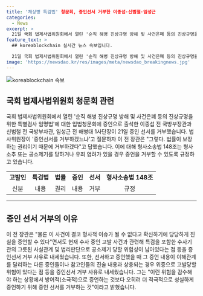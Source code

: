 ```yaml
---
title: '채상병 특검법' 청문회, 증인선서 거부한 이종섭·신범철·임성근
categories:
  - News
excerpt: >
  21일 국회 법제사법위원회에서 열린 '순직 해병 진상규명 방해 및 사건은폐 등의 진상규명을 위한 특별검사 임명법' 입법청문회에 증인으로 출석한 이종섭 전 국방부장관과 신범철 전 국방부차관, 임성근 전 해병대 1사단장이 21일 증인 선서를 거부한 것으로 알려졌다. 선서 거부에 대해 위원회는 관련 법률에 따른 이유를 제시해야 한다며, 거부 사유로는 고발 사건과의 관련성 및 위증으로 고발당할 우려를 언급했다.
feature_text: >
  ## koreablockchain 실시간 뉴스 속보입니다.

  21일 국회 법제사법위원회에서 열린 '순직 해병 진상규명 방해 및 사건은폐 등의 진상규명을 위한 특별검사 임명법' 입법청문회에 증인으로 출석한 이종섭 전 국방부장관과 신범철 전 국방부차관, 임성근 전 해병대 1사단장이 21일 증인 선서를 거부한 것으로 알려졌다. 선서 거부에 대해 위원회는 관련 법률에 따른 이유를 제시해야 한다며, 거부 사유로는 고발 사건과의 관련성 및 위증으로 고발당할 우려를 언급했다.
image: 'https://newsdao.kr/res/images/meta/newsdao_breakingnews.jpg'
---
```


<p><img src="https://newsdao.kr/res/images/meta/newsdao_breakingnews.jpg" alt="koreablockchain 속보" /></p>

<h2 data-ke-size="size26">국회 법제사법위원회 청문회 관련</h2>

<p data-ke-size="size16">국회 법제사법위원회에서 열린 '순직 해병 진상규명 방해 및 사건은폐 등의 진상규명을 위한 특별검사 임명법'에 대한 입법청문회에 증인으로 출석한 이종섭 전 국방부장관과 신범철 전 국방부차관, 임성근 전 해병대 1사단장이 21일 증인 선서를 거부했습니다. 법사위원장이 '증인선서를 거부하겠느냐'고 질문하자 이 전 장관은 "그렇다. 법률이 보장하는 권리이기 때문에 거부하겠다"고 답했습니다. 이에 대해 형사소송법 148조는 형사소추 또는 공소제기를 당하거나 유죄 염려가 있을 경우 증언을 거부할 수 있도록 규정하고 있습니다.</p>

<table>
  <tbody>
    <tr>
      <td style="text-align: center; height: 17px;"><b>고발인</b></td>
      <td style="text-align: center; height: 17px;"><b>특검법</b></td>
      <td style="text-align: center; height: 17px;"><b>법률</b></td>
      <td style="text-align: center; height: 17px;"><b>증인</b></td>
      <td style="text-align: center; height: 17px;"><b>선서</b></td>
      <td style="text-align: center; height: 17px;"><b>형사소송법 148조</b></td>
    </tr>
    <tr>
      <td style="text-align: center; height: 17px;">신분</td>
      <td style="text-align: center; height: 17px;">내용</td>
      <td style="text-align: center; height: 17px;">권리</td>
      <td style="text-align: center; height: 17px;">내용</td>
      <td style="text-align: center; height: 17px;">거부</td>
      <td style="text-align: center; height: 17px;">규정</td>
    </tr>
  </tbody>
</table>

<hr>

<h2 data-ke-size="size26">증인 선서 거부의 이유</h2>

<p data-ke-size="size16">이 전 장관은 "물론 이 사건이 결코 형사적 이슈가 될 수 없다고 확신하기에 당당하게 진실을 증언할 수 있다"면서도 현재 수사 중인 고발 사건과 관련해 특검을 포함한 수사기관의 그릇된 사실관계 및 법리판단으로 공소제기 당할 위험성이 남아있다는 점 등을 증인선서 거부 사유로 내세웠습니다. 또한, 선서하고 증언했을 때 그 증언 내용이 이해관계를 달리하는 다른 증인들이나 참고인들의 진술 내용과 상충되는 경우 위증으로 고발당할 위험이 있다는 점 등을 증인선서 거부 사유로 내세웠습니다. 그는 "이런 위험을 감수해야 하는 상황에서 방어적(소극적)으로 증언하는 것보다 오히려 더 적극적으로 성실하게 증언하기 위해 증인 선서를 거부하는 것"이라고 밝혔습니다.</p>

